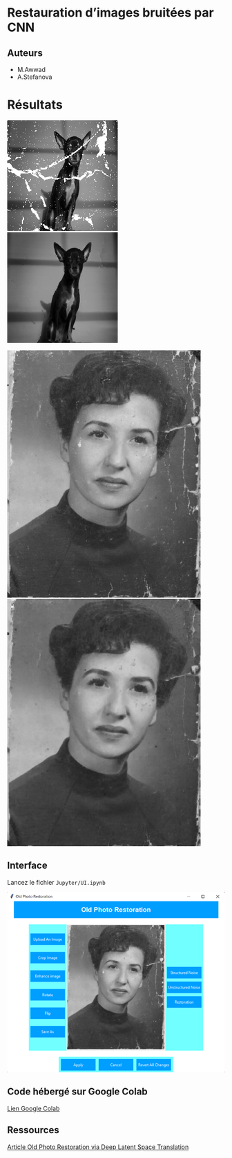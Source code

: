 # Restauration d’images bruitées par CNN
## Auteurs
* M.Awwad
* A.Stefanova  


# Résultats

![Image originale](Jupyter/images/14.png "Image dégradée")
![Image restaurée](Jupyter/images/14_rest.png "Image réstaurée")


![Image originale](Jupyter/images/woman.png "Image ancienne dégradée")
![Image restaurée](Jupyter/images/woman_restored.png "Image ancienne réstaurée")  


## Interface
Lancez le fichier ```Jupyter/UI.ipynb```


![Interface](Jupyter/images/interface.png "L'interface")
  
  
  
## Code hébergé sur Google Colab 
[Lien Google Colab](https://colab.research.google.com/drive/1XOI2CuFGAuuVb5-rNc32Bgl172mWJmcB?usp=sharing)

## Ressources
[Article Old Photo Restoration via Deep Latent Space Translation](https://arxiv.org/pdf/2009.07047.pdf)
<!-- ## Description -->
